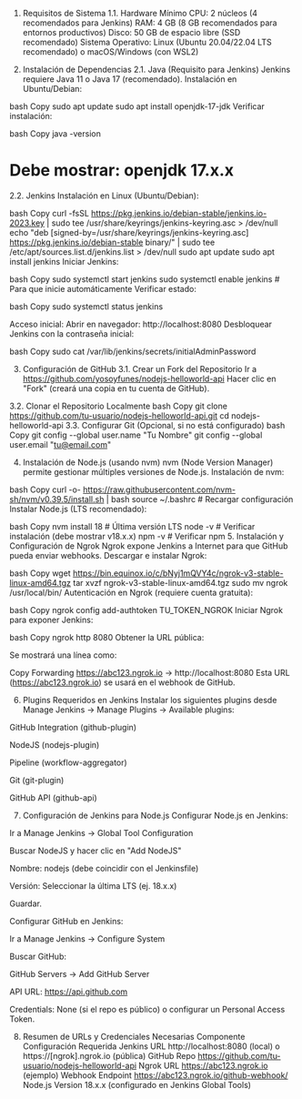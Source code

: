 1. Requisitos de Sistema
1.1. Hardware Mínimo
CPU: 2 núcleos (4 recomendados para Jenkins)
RAM: 4 GB (8 GB recomendados para entornos productivos)
Disco: 50 GB de espacio libre (SSD recomendado)
Sistema Operativo: Linux (Ubuntu 20.04/22.04 LTS recomendado) o macOS/Windows (con WSL2)

2. Instalación de Dependencias
2.1. Java (Requisito para Jenkins)
Jenkins requiere Java 11 o Java 17 (recomendado).
Instalación en Ubuntu/Debian:

bash
Copy
sudo apt update
sudo apt install openjdk-17-jdk
Verificar instalación:

bash
Copy
java -version
# Debe mostrar: openjdk 17.x.x
2.2. Jenkins
Instalación en Linux (Ubuntu/Debian):

bash
Copy
curl -fsSL https://pkg.jenkins.io/debian-stable/jenkins.io-2023.key | sudo tee /usr/share/keyrings/jenkins-keyring.asc > /dev/null
echo "deb [signed-by=/usr/share/keyrings/jenkins-keyring.asc] https://pkg.jenkins.io/debian-stable binary/" | sudo tee /etc/apt/sources.list.d/jenkins.list > /dev/null
sudo apt update
sudo apt install jenkins
Iniciar Jenkins:

bash
Copy
sudo systemctl start jenkins
sudo systemctl enable jenkins  # Para que inicie automáticamente
Verificar estado:

bash
Copy
sudo systemctl status jenkins

Acceso inicial:
Abrir en navegador: http://localhost:8080
Desbloquear Jenkins con la contraseña inicial:

bash
Copy
sudo cat /var/lib/jenkins/secrets/initialAdminPassword

3. Configuración de GitHub
3.1. Crear un Fork del Repositorio
Ir a https://github.com/yosoyfunes/nodejs-helloworld-api
Hacer clic en "Fork" (creará una copia en tu cuenta de GitHub).

3.2. Clonar el Repositorio Localmente
bash
Copy
git clone https://github.com/tu-usuario/nodejs-helloworld-api.git
cd nodejs-helloworld-api
3.3. Configurar Git (Opcional, si no está configurado)
bash
Copy
git config --global user.name "Tu Nombre"
git config --global user.email "tu@email.com"

4. Instalación de Node.js (usando nvm)
nvm (Node Version Manager) permite gestionar múltiples versiones de Node.js.
Instalación de nvm:

bash
Copy
curl -o- https://raw.githubusercontent.com/nvm-sh/nvm/v0.39.5/install.sh | bash
source ~/.bashrc  # Recargar configuración
Instalar Node.js (LTS recomendado):

bash
Copy
nvm install 18  # Última versión LTS
node -v  # Verificar instalación (debe mostrar v18.x.x)
npm -v   # Verificar npm
5. Instalación y Configuración de Ngrok
Ngrok expone Jenkins a Internet para que GitHub pueda enviar webhooks.
Descargar e instalar Ngrok:

bash
Copy
wget https://bin.equinox.io/c/bNyj1mQVY4c/ngrok-v3-stable-linux-amd64.tgz
tar xvzf ngrok-v3-stable-linux-amd64.tgz
sudo mv ngrok /usr/local/bin/
Autenticación en Ngrok (requiere cuenta gratuita):

bash
Copy
ngrok config add-authtoken TU_TOKEN_NGROK
Iniciar Ngrok para exponer Jenkins:

bash
Copy
ngrok http 8080
Obtener la URL pública:

Se mostrará una línea como:

Copy
Forwarding https://abc123.ngrok.io -> http://localhost:8080
Esta URL (https://abc123.ngrok.io) se usará en el webhook de GitHub.

6. Plugins Requeridos en Jenkins
Instalar los siguientes plugins desde Manage Jenkins → Manage Plugins → Available plugins:

GitHub Integration (github-plugin)

NodeJS (nodejs-plugin)

Pipeline (workflow-aggregator)

Git (git-plugin)

GitHub API (github-api)

7. Configuración de Jenkins para Node.js
Configurar Node.js en Jenkins:

Ir a Manage Jenkins → Global Tool Configuration

Buscar NodeJS y hacer clic en "Add NodeJS"

Nombre: nodejs (debe coincidir con el Jenkinsfile)

Versión: Seleccionar la última LTS (ej. 18.x.x)

Guardar.

Configurar GitHub en Jenkins:

Ir a Manage Jenkins → Configure System

Buscar GitHub:

GitHub Servers → Add GitHub Server

API URL: https://api.github.com

Credentials: None (si el repo es público) o configurar un Personal Access Token.

8. Resumen de URLs y Credenciales Necesarias
Componente	Configuración Requerida
Jenkins URL	http://localhost:8080 (local) o https://[ngrok].ngrok.io (pública)
GitHub Repo	https://github.com/tu-usuario/nodejs-helloworld-api
Ngrok URL	https://abc123.ngrok.io (ejemplo)
Webhook Endpoint	https://abc123.ngrok.io/github-webhook/
Node.js Version	18.x.x (configurado en Jenkins Global Tools)
